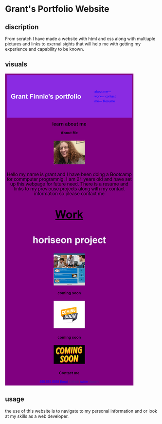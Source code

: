 # Grant's Portfolio Website

## discription
From scratch I have made a website with html and css along with multiuple pictures and links to exernal sights that will help me with getting my experience and capability to be known. 

## visuals
![picture of website](index.html/assets/images/_C__Users_grant_Desktop_resume-website_index.html_index.html.png)

## usage
the use of this website is to navigate to my personal information and or look at my skills as a web developer.